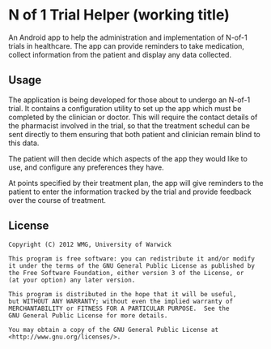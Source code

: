 N of 1 Trial Helper (working title)
===================================

An Android app to help the administration and implementation of N-of-1 trials in 
healthcare. The app can provide reminders to take medication, collect information
from the patient and display any data collected.


Usage
-----

The application is being developed for those about to undergo an N-of-1 trial. 
It contains a configuration utility to set up the app which must be completed by 
the clinician or doctor. This will require the contact details of the pharmacist 
involved in the trial, so that the treatment schedul can be sent directly to them
ensuring that both patient and clinician remain blind to this data.

The patient will then decide which aspects of the app they would like to use, and
configure any preferences they have.

At points specified by their treatment plan, the app will give reminders to the 
patient to enter the information tracked by the trial and provide feedback over 
the course of treatment.
 

License
-------
	Copyright (C) 2012 WMG, University of Warwick

    This program is free software: you can redistribute it and/or modify
    it under the terms of the GNU General Public License as published by
    the Free Software Foundation, either version 3 of the License, or
    (at your option) any later version.

    This program is distributed in the hope that it will be useful,
    but WITHOUT ANY WARRANTY; without even the implied warranty of
    MERCHANTABILITY or FITNESS FOR A PARTICULAR PURPOSE.  See the
    GNU General Public License for more details.

    You may obtain a copy of the GNU General Public License at 
	<http://www.gnu.org/licenses/>.